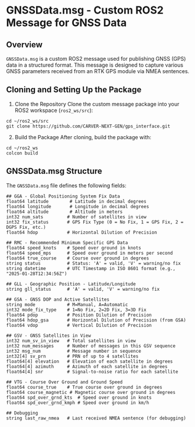 # GNSSData.msg - Custom ROS2 Message for GNSS Data

## Overview
`GNSSData.msg` is a custom ROS2 message used for publishing GNSS (GPS) data in a structured format. This message is designed to capture various GNSS parameters received from an RTK GPS module via NMEA sentences.

## Cloning and Setting Up the Package
1. Clone the Repository
Clone the custom message package into your ROS2 workspace (`ros2_ws/src`):
```
cd ~/ros2_ws/src
git clone https://github.com/CARVER-NEXT-GEN/gps_interface.git
```
2. Build the Package
After cloning, build the package with:
```
cd ~/ros2_ws
colcon build
```

## GNSSData.msg Structure
The `GNSSData.msg` file defines the following fields:
```
## GGA - Global Positioning System Fix Data
float64 latitude        # Latitude in decimal degrees
float64 longitude       # Longitude in decimal degrees
float64 altitude        # Altitude in meters
int32 num_sats         # Number of satellites in view
int32 fix_status       # GPS Fix Type (0 = No Fix, 1 = GPS Fix, 2 = DGPS Fix, etc.)
float64 hdop           # Horizontal Dilution of Precision

## RMC - Recommended Minimum Specific GPS Data
float64 speed_knots    # Speed over ground in knots
float64 speed_mps      # Speed over ground in meters per second
float64 true_course    # Course over ground in degrees
string status          # Status: 'A' = valid, 'V' = warning/no fix
string datetime        # UTC Timestamp in ISO 8601 format (e.g., "2025-01-28T12:34:56Z")

## GLL - Geographic Position - Latitude/Longitude
string gll_status      # 'A' = valid, 'V' = warning/no fix

## GSA - GNSS DOP and Active Satellites
string mode            # M=Manual, A=Automatic
int32 mode_fix_type    # 1=No Fix, 2=2D Fix, 3=3D Fix
float64 pdop           # Position Dilution of Precision
float64 hdop_gsa       # Horizontal Dilution of Precision (from GSA)
float64 vdop           # Vertical Dilution of Precision

## GSV - GNSS Satellites in View
int32 num_sv_in_view   # Total satellites in view
int32 num_messages     # Number of messages in this GSV sequence
int32 msg_num          # Message number in sequence
int32[4] sv_prn        # PRN of up to 4 satellites
float64[4] elevation   # Elevation of each satellite in degrees
float64[4] azimuth     # Azimuth of each satellite in degrees
float64[4] snr         # Signal-to-noise ratio for each satellite

## VTG - Course Over Ground and Ground Speed
float64 course_true    # True course over ground in degrees
float64 course_magnetic # Magnetic course over ground in degrees
float64 spd_over_grnd_kts  # Speed over ground in knots
float64 spd_over_grnd_kmph # Speed over ground in km/h

## Debugging
string last_raw_nmea   # Last received NMEA sentence (for debugging)

```
